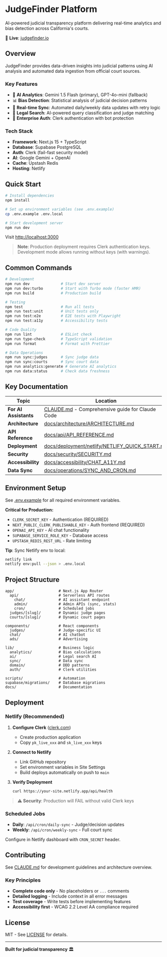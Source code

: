 # JudgeFinder Platform

AI-powered judicial transparency platform delivering real-time analytics and bias detection across California's courts.

🚀 **Live**: [judgefinder.io](https://judgefinder.io)

## Overview

JudgeFinder provides data-driven insights into judicial patterns using AI analysis and automated data ingestion from official court sources.

### Key Features

- 🤖 **AI Analytics**: Gemini 1.5 Flash (primary), GPT-4o-mini (fallback)
- 📊 **Bias Detection**: Statistical analysis of judicial decision patterns
- 🔄 **Real-time Sync**: Automated daily/weekly data updates with retry logic
- 🎯 **Legal Search**: AI-powered query classification and judge matching
- 🔐 **Enterprise Auth**: Clerk authentication with bot protection

### Tech Stack

- **Framework**: Next.js 15 + TypeScript
- **Database**: Supabase PostgreSQL
- **Auth**: Clerk (fail-fast security model)
- **AI**: Google Gemini + OpenAI
- **Cache**: Upstash Redis
- **Hosting**: Netlify

## Quick Start

```bash
# Install dependencies
npm install

# Set up environment variables (see .env.example)
cp .env.example .env.local

# Start development server
npm run dev
```

Visit [http://localhost:3000](http://localhost:3000)

> **Note**: Production deployment requires Clerk authentication keys. Development mode allows running without keys (with warnings).

## Common Commands

```bash
# Development
npm run dev              # Start dev server
npm run dev:turbo        # Start with Turbo mode (faster HMR)
npm run build            # Production build

# Testing
npm test                 # Run all tests
npm run test:unit        # Unit tests only
npm run test:e2e         # E2E tests with Playwright
npm run test:a11y        # Accessibility tests

# Code Quality
npm run lint             # ESLint check
npm run type-check       # TypeScript validation
npm run format           # Format with Prettier

# Data Operations
npm run sync:judges      # Sync judge data
npm run sync:courts      # Sync court data
npm run analytics:generate # Generate AI analytics
npm run data:status      # Check data freshness
```

## Key Documentation

| Topic | Location |
|-------|----------|
| **For AI Assistants** | [CLAUDE.md](./CLAUDE.md) - Comprehensive guide for Claude Code |
| **Architecture** | [docs/architecture/ARCHITECTURE.md](./docs/architecture/ARCHITECTURE.md) |
| **API Reference** | [docs/api/API_REFERENCE.md](./docs/api/API_REFERENCE.md) |
| **Deployment** | [docs/deployment/netlify/NETLIFY_QUICK_START.md](./docs/deployment/netlify/NETLIFY_QUICK_START.md) |
| **Security** | [docs/security/SECURITY.md](./docs/security/SECURITY.md) |
| **Accessibility** | [docs/accessibility/CHAT_A11Y.md](./docs/accessibility/CHAT_A11Y.md) |
| **Data Sync** | [docs/operations/SYNC_AND_CRON.md](./docs/operations/SYNC_AND_CRON.md) |

## Environment Setup

See [.env.example](./.env.example) for all required environment variables.

**Critical for Production:**
- `CLERK_SECRET_KEY` - Authentication (REQUIRED)
- `NEXT_PUBLIC_CLERK_PUBLISHABLE_KEY` - Auth frontend (REQUIRED)
- `OPENAI_API_KEY` - AI chat functionality
- `SUPABASE_SERVICE_ROLE_KEY` - Database access
- `UPSTASH_REDIS_REST_URL` - Rate limiting

**Tip**: Sync Netlify env to local:
```bash
netlify link
netlify env:pull --json > .env.local
```

## Project Structure

```
app/                    # Next.js App Router
  api/                  # Serverless API routes
    chat/               # AI assistant endpoint
    admin/              # Admin APIs (sync, stats)
    cron/               # Scheduled jobs
  judges/[slug]/        # Dynamic judge pages
  courts/[slug]/        # Dynamic court pages

components/             # React components
  judges/               # Judge-specific UI
  chat/                 # AI chatbot
  ads/                  # Advertising

lib/                    # Business logic
  analytics/            # Bias calculations
  ai/                   # Legal search AI
  sync/                 # Data sync
  domain/               # DDD patterns
  auth/                 # Clerk utilities

scripts/                # Automation
supabase/migrations/    # Database migrations
docs/                   # Documentation
```

## Deployment

### Netlify (Recommended)

1. **Configure Clerk** ([clerk.com](https://clerk.com))
   - Create production application
   - Copy `pk_live_xxx` and `sk_live_xxx` keys

2. **Connect to Netlify**
   - Link GitHub repository
   - Set environment variables in Site Settings
   - Build deploys automatically on push to `main`

3. **Verify Deployment**
   ```bash
   curl https://your-site.netlify.app/api/health
   ```

> **⚠️ Security**: Production will FAIL without valid Clerk keys

### Scheduled Jobs

- **Daily**: `/api/cron/daily-sync` - Judge/decision updates
- **Weekly**: `/api/cron/weekly-sync` - Full court sync

Configure in Netlify dashboard with `CRON_SECRET` header.

## Contributing

See [CLAUDE.md](./CLAUDE.md) for development guidelines and architecture overview.

### Key Principles

- **Complete code only** - No placeholders or `...` comments
- **Detailed logging** - Include context in all error messages
- **Test coverage** - Write tests before implementing features
- **Accessibility first** - WCAG 2.2 Level AA compliance required

## License

MIT - See [LICENSE](./LICENSE) for details.

---

**Built for judicial transparency** 🏛️

